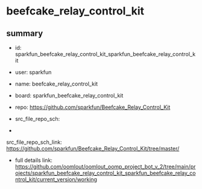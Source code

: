 # beefcake_relay_control_kit
 
## summary 
* id: sparkfun_beefcake_relay_control_kit_sparkfun_beefcake_relay_control_kit
* user: sparkfun
* name: beefcake_relay_control_kit
* board: sparkfun_beefcake_relay_control_kit
* repo: https://github.com/sparkfun/Beefcake_Relay_Control_Kit



* src_file_repo_sch: 
*
 src_file_repo_sch_link: https://github.com/sparkfun/Beefcake_Relay_Control_Kit/tree/master/
* full details link: https://github.com/oomlout/oomlout_oomp_project_bot_v_2/tree/main/projects/sparkfun_beefcake_relay_control_kit_sparkfun_beefcake_relay_control_kit/current_version/working  






